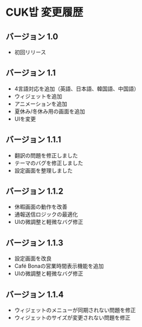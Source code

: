 # CUK밥 変更履歴

## バージョン 1.0
- 初回リリース

## バージョン 1.1
- 4言語対応を追加（英語、日本語、韓国語、中国語）
- ウィジェットを追加
- アニメーションを追加
- 夏休み/冬休み用の画面を追加
- UIを変更

## バージョン 1.1.1
- 翻訳の問題を修正しました  
- テーマのバグを修正しました  
- 設定画面を整理しました

## バージョン 1.1.2
- 休暇画面の動作を改善
- 通報送信ロジックの最適化
- UIの微調整と軽微なバグ修正

## バージョン 1.1.3
- 設定画面を改良
- Café Bonaの営業時間表示機能を追加
- UIの微調整と軽微なバグ修正

## バージョン 1.1.4
- ウィジェットのメニューが同期されない問題を修正
- ウィジェットのサイズが変更されない問題を修正